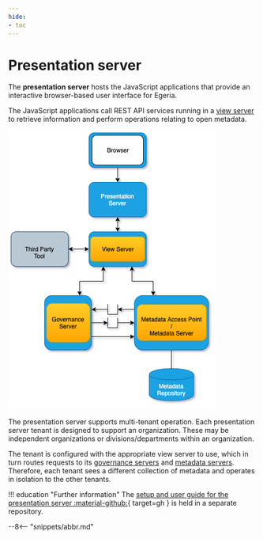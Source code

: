 ```yaml
---
hide:
- toc
---
```


<!-- SPDX-License-Identifier: CC-BY-4.0 -->
<!-- Copyright Contributors to the Egeria project. -->

# Presentation server

The **presentation server** hosts the JavaScript applications that provide an interactive browser-based
user interface for Egeria.

The JavaScript applications call REST API services running in a [view server](view-server.md)
to retrieve information and perform operations relating to open metadata.

![A presentation server in the open metadata ecosystem](view-server.png)

The presentation server supports multi-tenant operation.
Each presentation server tenant is designed to support an organization.
These may be independent organizations or divisions/departments within an organization.  

The tenant is configured with the appropriate view server to use, which in turn routes requests
to its [governance servers](governance-server.md) and [metadata servers](metadata-server.md).
Therefore, each tenant sees a different collection of metadata and operates in isolation to the other tenants.

!!! education "Further information"
    The [setup and user guide for the presentation server :material-github:](https://github.com/odpi/egeria-react-ui){ target=gh }
    is held in a separate repository.

--8<-- "snippets/abbr.md"
